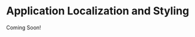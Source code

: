 # Application Localization and Styling

Coming Soon!

<!--

## Learning Objectives

* Understand the processes of localizing and internationalizing Liferay DXP applications
* Learn the methods by which CSS and JavaScript resources are added to applications in Liferay DXP

## Tasks to Accomplish

* Add Localization Resources
* Add CSS Resources
* Add JavaScript Resources (optional)

## Exercise Prerequisites

* Java JDK installed to run Liferay
    - Download here: <a href="https://www.oracle.com/technetwork/java/javase/downloads/jdk8-downloads-2133151.html">https://www.oracle.com/technetwork/java/javase/downloads/jdk8-downloads-2133151.html</a>
    - Instructions on installation here: <a href="https://www.java.com/en/download/help/download_options.xml">https://www.java.com/en/download/help/download_options.xml</a>
* Liferay Developer Studio installed with the "Gradebook Workspace" already created
	- This was done in the first training module
* Exercise Prereqs added to workspace or previous training modules completed

-->
